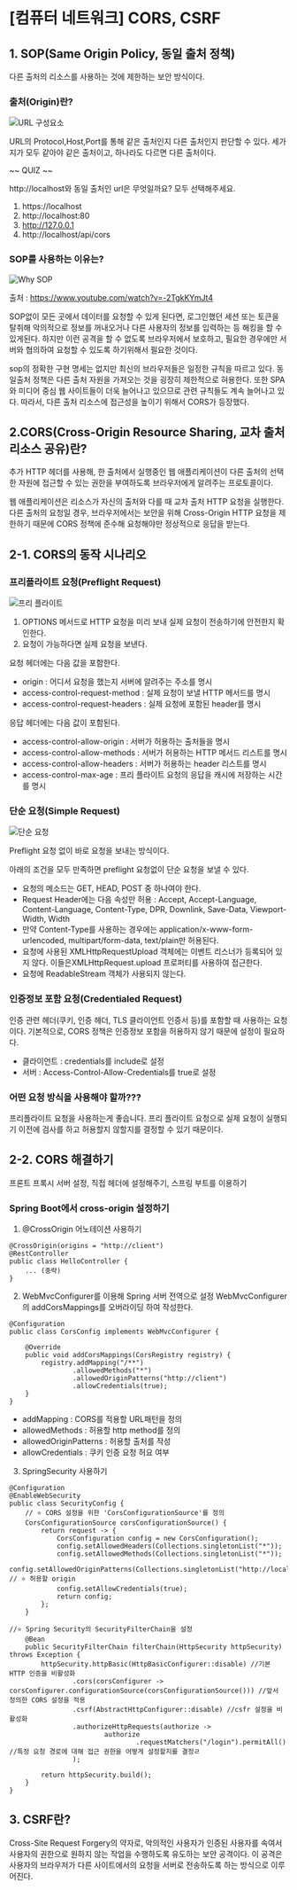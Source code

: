 # [컴퓨터 네트워크] CORS, CSRF

## 1. SOP(Same Origin Policy, 동일 출처 정책)
다른 출처의 리소스를 사용하는 것에 제한하는 보안 방식이다.

### 출처(Origin)란?
![URL 구성요소](https://github.com/user-attachments/assets/8ef1fdca-cf51-433f-8c75-3b8f29e870b0)

URL의 Protocol,Host,Port를 통해 같은 출처인지 다른 출처인지 판단할 수 있다. 세가지가 모두 같아야 같은 출처이고, 하나라도 다르면 다른 출처이다.

~~ QUIZ ~~

http://localhost와 동일 출처인 url은 무엇일까요? 모두 선택해주세요.
1. https://localhost
2. http://localhost:80
3. http://127.0.0.1
4. http://localhost/api/cors

### SOP를 사용하는 이유는?
![Why SOP](https://github.com/user-attachments/assets/dc7211aa-9d11-4f08-81b4-5e96ecc7f6b6)

출처 : https://www.youtube.com/watch?v=-2TgkKYmJt4

SOP없이 모든 곳에서 데이터를 요청할 수 있게 된다면, 로그인했던 세션 또는 토큰을 탈취해 악의적으로 정보를 꺼내오거나 다른 사용자의 정보를 입력하는 등 해킹을 할 수 있게된다. 하지만 이런 공격을 할 수 없도록 브라우저에서 보호하고, 필요한 경우에만 서버와 협의하여 요청할 수 있도록 하기위해서 필요한 것이다. 

sop의 정확한 구현 명세는 없지만 최신의 브라우저들은 일정한 규칙을 따르고 있다. 동일출처 정책은 다른 출처 자원을 가져오는 것을 굉장히 제한적으로 혀용한다. 또한 SPA와 미디어 중심 웹 사이트들이 더욱 늘어나고 있으므로 관련 규칙들도 계속 늘어나고 있다. 따라서, 다른 출처 리소스에 접근성을 높이기 위해서 CORS가 등장했다.

## 2.CORS(Cross-Origin Resource Sharing, 교차 출처 리소스 공유)란?
추가 HTTP 헤더를 사용해, 한 출처에서 실행중인 웹 애플리케이션이 다른 출처의 선택한 자원에 접근할 수 있는 권한을 부여하도록 브라우저에게 알려주는 프로토콜이다. 

웹 애플리케이션은 리소스가 자신의 출처와 다를 때 교차 출처 HTTP 요청을 실행한다. 
다른 출처의 요청일 경우, 브라우저에서는 보안을 위해 Cross-Origin HTTP 요청을 제한하기 때문에 CORS 정책에 준수해 요청해야만 정상적으로 응답을 받는다.

## 2-1. CORS의 동작 시나리오

### 프리플라이트 요청(Preflight Request)
![프리 플라이트](https://github.com/user-attachments/assets/1308a744-f096-46bd-ab49-0b61666d254b)

1. OPTIONS 메서드로 HTTP 요청을 미리 보내 실제 요청이 전송하기에 안전한지 확인한다. 
2. 요청이 가능하다면 실제 요청을 보낸다.

요청 헤더에는 다음 값을 포함한다.

- origin : 어디서 요청을 했는지 서버에 알려주는 주소를 명시
- access-control-request-method : 실제 요청이 보낼 HTTP 메서드를 명시
- access-control-request-headers : 실제 요청에 포함된 header를 명시

응답 헤더에는 다음 값이 포함된다.

- access-control-allow-origin : 서버가 허용하는 출처들을 명시
- access-control-allow-methods : 서버가 허용하는 HTTP 메서드 리스트를 명시
- access-control-allow-headers : 서버가 허용하는 header 리스트를 명시
- access-control-max-age : 프리 플라이트 요청의 응답을 캐시에 저장하는 시간를 명시

### 단순 요청(Simple Request)
![단순 요청](https://github.com/user-attachments/assets/22298444-a908-4cba-bf0f-cd13378c7d8a)

Preflight 요청 없이 바로 요청을 보내는 방식이다.

아래의 조건을 모두 만족하면 preflight 요청없이 단순 요청을 보낼 수 있다.

- 요청의 메소드는 GET, HEAD, POST 중 하나여야 한다.
- Request Header에는 다음 속성만 허용 : Accept, Accept-Language, Content-Language, Content-Type, DPR, Downlink, Save-Data, Viewport-Width, Width
- 만약 Content-Type를 사용하는 경우에는 application/x-www-form-urlencoded, multipart/form-data, text/plain만 허용된다.
- 요청에 사용된 XMLHttpRequestUpload 객체에는 이벤트 리스너가 등록되어 있지 않다. 이들은XMLHttpRequest.upload 프로퍼티를 사용하여 접근한다.
- 요청에 ReadableStream 객체가 사용되지 않는다.

### 인증정보 포함 요청(Credentialed Request)
인증 관련 헤더(쿠키, 인증 헤더, TLS 클라이언트 인증서 등)를 포함할 때 사용하는 요청이다. 기본적으로, CORS 정책은 인증정보 포함을 허용하지 않기 때문에 설정이 필요하다.
- 클라이언트 : credentials를 include로 설정
- 서버 : Access-Control-Allow-Credentials를 true로 설정

### 어떤 요청 방식을 사용해야 할까???
프리플라이트 요청을 사용하는게 좋습니다. 프리 플라이트 요청으로 실제 요청이 실행되기 이전에 검사를 하고 허용할지 않할지를 결정할 수 있기 때문이다.

## 2-2. CORS 해결하기
프론트 프록시 서버 설정, 직접 헤더에 설정해주기, 스프링 부트를 이용하기

### Spring Boot에서 cross-origin 설정하기
1. @CrossOrigin 어노테이션 사용하기
```
@CrossOrigin(origins = "http://client")
@RestController
public class HelloController {
	... (중략)
}
```
2. WebMvcConfigurer를 이용해 Spring 서버 전역으로 설정
WebMvcConfigurer의 addCorsMappings를 오버라이딩 하여 작성한다.
```
@Configuration
public class CorsConfig implements WebMvcConfigurer {

    @Override
    public void addCorsMappings(CorsRegistry registry) {
        registry.addMapping("/**")
                .allowedMethods("*")
                .allowedOriginPatterns("http://client")
                .allowCredentials(true);
    }
}
```
- addMapping : CORS를 적용할 URL패턴을 정의
- allowedMethods : 허용할 http method를 정의
- allowedOriginPatterns : 허용할 출처를 작성
- allowCredentials : 쿠키 인증 요청 허요 여부

3. SpringSecurity 사용하기
```
@Configuration
@EnableWebSecurity
public class SecurityConfig {
	// ⭐️ CORS 설정을 위한 'CorsConfigurationSource'를 정의
    CorsConfigurationSource corsConfigurationSource() {
        return request -> {
            CorsConfiguration config = new CorsConfiguration();
            config.setAllowedHeaders(Collections.singletonList("*"));
            config.setAllowedMethods(Collections.singletonList("*"));
            config.setAllowedOriginPatterns(Collections.singletonList("http://localhost:3000")); // ⭐️ 허용할 origin
            config.setAllowCredentials(true);
            return config;
        };
    }

//⭐️ Spring Security의 SecurityFilterChain을 설정
    @Bean
    public SecurityFilterChain filterChain(HttpSecurity httpSecurity) throws Exception {
        httpSecurity.httpBasic(HttpBasicConfigurer::disable) //기본 HTTP 인증을 비활성화
                .cors(corsConfigurer -> corsConfigurer.configurationSource(corsConfigurationSource())) //앞서 정의한 CORS 설정을 적용
                .csrf(AbstractHttpConfigurer::disable) //csfr 설정을 비활성화
                .authorizeHttpRequests(authorize ->
                        authorize
                                .requestMatchers("/login").permitAll() //특정 요청 경로에 대해 접근 권한을 어떻게 설정할지를 결정ㄹ
                );

        return httpSecurity.build();
    }
}
```

## 3. CSRF란?
Cross-Site Request Forgery의 약자로, 악의적인 사용자가 인증된 사용자를 속여서 사용자의 권한으로 원하지 않는 작업을 수행하도록 유도하는 보안 공격이다. 이 공격은 사용자의 브라우저가 다른 사이트에서의 요청을 서버로 전송하도록 하는 방식으로 이루어진다.

